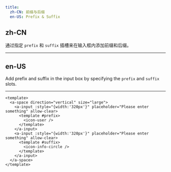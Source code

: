 ```yaml
title:
  zh-CN: 前缀与后缀
  en-US: Prefix & Suffix
```

## zh-CN

通过指定 `prefix` 和 `suffix` 插槽来在输入框内添加前缀和后缀。

---

## en-US

Add prefix and suffix in the input box by specifying the `prefix` and `suffix` slots.

---

```vue
<template>
  <a-space direction="vertical" size="large">
    <a-input :style="{width:'320px'}" placeholder="Please enter something" allow-clear>
      <template #prefix>
        <icon-user />
      </template>
    </a-input>
    <a-input :style="{width:'320px'}" placeholder="Please enter something" allow-clear>
      <template #suffix>
        <icon-info-circle />
      </template>
    </a-input>
  </a-space>
</template>
```

